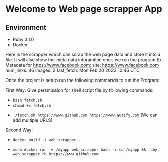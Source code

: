 # Welcome to Web page scrapper App

## Environment
* Ruby 3.1.0
* Docker

Here is the scrapper which can scrap the web page data and store it into a file. It will also show the meta data inforamtion once we run the program
Ex.
Metadata for https://www.facebook.com:
site: https://www.facebook.com
num_links: 46
images: 2
last_fetch: Mon Feb 20 2023 10:46 UTC

Once the project is setup run the following commands to run the Program:

First Way:
Give persmission for shell script file by following commands:
* `bash fetch.sh`
* `chmod +x fetch.sh`

- `./fetch.sh https://www.github.com https://www.autify.com` (We can add multiple URLS)

Second Way:
- `docker build -t web_scrapper .`

- `sudo docker run -v /myapp web_scrapper bash -c cd /myapp && ruby web_scrapper.rb https://www.github.com`